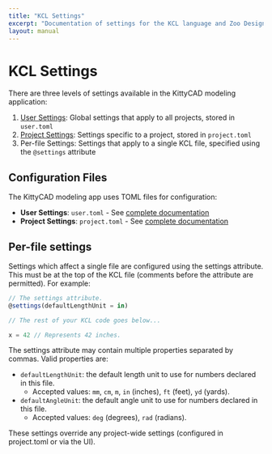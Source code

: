 ```yaml
---
title: "KCL Settings"
excerpt: "Documentation of settings for the KCL language and Zoo Design Studio."
layout: manual
---
```


# KCL Settings

There are three levels of settings available in the KittyCAD modeling application:

1. [User Settings](/docs/kcl/settings/user): Global settings that apply to all projects, stored in `user.toml`
2. [Project Settings](/docs/kcl/settings/project): Settings specific to a project, stored in `project.toml`
3. Per-file Settings: Settings that apply to a single KCL file, specified using the `@settings` attribute

## Configuration Files

The KittyCAD modeling app uses TOML files for configuration:

* **User Settings**: `user.toml` - See [complete documentation](/docs/kcl/settings/user)
* **Project Settings**: `project.toml` - See [complete documentation](/docs/kcl/settings/project)

## Per-file settings

Settings which affect a single file are configured using the settings attribute.
This must be at the top of the KCL file (comments before the attribute are permitted).
For example:

```js
// The settings attribute.
@settings(defaultLengthUnit = in)

// The rest of your KCL code goes below...

x = 42 // Represents 42 inches.
```

The settings attribute may contain multiple properties separated by commas.
Valid properties are:

- `defaultLengthUnit`: the default length unit to use for numbers declared in this file.
  - Accepted values: `mm`, `cm`, `m`, `in` (inches), `ft` (feet), `yd` (yards).
- `defaultAngleUnit`: the default angle unit to use for numbers declared in this file.
  - Accepted values: `deg` (degrees), `rad` (radians).

These settings override any project-wide settings (configured in project.toml or via the UI).
